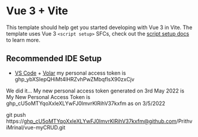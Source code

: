 # Vue 3 + Vite

This template should help get you started developing with Vue 3 in Vite. The template uses Vue 3 `<script setup>` SFCs, check out the [script setup docs](https://v3.vuejs.org/api/sfc-script-setup.html#sfc-script-setup) to learn more.

## Recommended IDE Setup

- [VS Code](https://code.visualstudio.com/) + [Volar](https://marketplace.visualstudio.com/items?itemName=johnsoncodehk.volar)
my personal access token is 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

We did it...
My new personal access token generated on 3rd May 2022 is 
 My New Personal Access Token is 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 as on 3/5/2022

git push https://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@github.com/PrithviMrinal/vue-myCRUD.git

